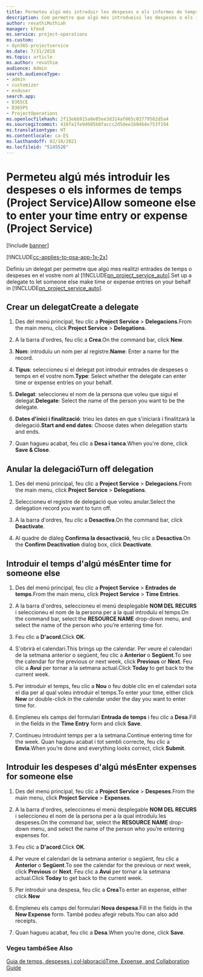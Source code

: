 ```yaml
---
title: Permeteu algú més introduir les despeses o els informes de temps
description: Com permetre que algú més introdueixi les despeses o els informes de temps al Project Service
author: revathiMuthiah
manager: kfend
ms.service: project-operations
ms.custom:
- dyn365-projectservice
ms.date: 7/31/2018
ms.topic: article
ms.author: revathim
audience: Admin
search.audienceType:
- admin
- customizer
- enduser
search.app:
- D365CE
- D365PS
- ProjectOperations
ms.openlocfilehash: 2f13e66915a8e05ee3d314af065c03779582d5a4
ms.sourcegitcommit: 418fa1fe9d605b8faccc2d5dee1b04b4e753f194
ms.translationtype: HT
ms.contentlocale: ca-ES
ms.lasthandoff: 02/10/2021
ms.locfileid: "5145526"
---
```

# <a name="allow-someone-else-to-enter-your-time-entry-or-expense-project-service"></a><span data-ttu-id="ba279-103">Permeteu algú més introduir les despeses o els informes de temps (Project Service)</span><span class="sxs-lookup"><span data-stu-id="ba279-103">Allow someone else to enter your time entry or expense (Project Service)</span></span>

[!include [banner](../includes/psa-now-project-operations.md)]

[!INCLUDE[cc-applies-to-psa-app-1x-2x](../includes/cc-applies-to-psa-app-1x-2x.md)]

<span data-ttu-id="ba279-104">Definiu un delegat per permetre que algú mes realitzi entrades de temps o despeses en el vostre nom al [!INCLUDE[pn_project_service_auto](../includes/pn-project-service-auto.md)].</span><span class="sxs-lookup"><span data-stu-id="ba279-104">Set up a delegate to let someone else make time or expense entries on your behalf in [!INCLUDE[pn_project_service_auto](../includes/pn-project-service-auto.md)].</span></span>  
  
## <a name="create-a-delegate"></a><span data-ttu-id="ba279-105">Crear un delegat</span><span class="sxs-lookup"><span data-stu-id="ba279-105">Create a delegate</span></span>  
  
1.  <span data-ttu-id="ba279-106">Des del menú principal, feu clic a **Project Service** > **Delegacions**.</span><span class="sxs-lookup"><span data-stu-id="ba279-106">From the main menu, click **Project Service** > **Delegations**.</span></span>  
  
2.  <span data-ttu-id="ba279-107">A la barra d'ordres, feu clic a **Crea**.</span><span class="sxs-lookup"><span data-stu-id="ba279-107">On the command bar, click **New**.</span></span>  
  
3. <span data-ttu-id="ba279-108">**Nom**: introduïu un nom per al registre.</span><span class="sxs-lookup"><span data-stu-id="ba279-108">**Name**: Enter a name for the record.</span></span>  
  
4. <span data-ttu-id="ba279-109">**Tipus**: seleccioneu si el delegat pot introduir entrades de despeses o temps en el vostre nom.</span><span class="sxs-lookup"><span data-stu-id="ba279-109">**Type**: Select whether the delegate can enter time or expense entries on your behalf.</span></span>  
  
5. <span data-ttu-id="ba279-110">**Delegat**: seleccioneu el nom de la persona que voleu que sigui el delegat.</span><span class="sxs-lookup"><span data-stu-id="ba279-110">**Delegate**: Select the name of the person you want to be the delegate.</span></span>  
  
6. <span data-ttu-id="ba279-111">**Dates d'inici i finalització**: trieu les dates en que s'iniciarà i finalitzarà la delegació.</span><span class="sxs-lookup"><span data-stu-id="ba279-111">**Start and end dates**: Choose dates when delegation starts and ends.</span></span>  
  
7.  <span data-ttu-id="ba279-112">Quan hagueu acabat, feu clic a **Desa i tanca**.</span><span class="sxs-lookup"><span data-stu-id="ba279-112">When you're done, click **Save & Close**.</span></span>  
  
## <a name="turn-off-delegation"></a><span data-ttu-id="ba279-113">Anular la delegació</span><span class="sxs-lookup"><span data-stu-id="ba279-113">Turn off delegation</span></span>  
  
1.  <span data-ttu-id="ba279-114">Des del menú principal, feu clic a **Project Service** > **Delegacions**.</span><span class="sxs-lookup"><span data-stu-id="ba279-114">From the main menu, click **Project Service** > **Delegations**.</span></span>  
  
2.  <span data-ttu-id="ba279-115">Seleccioneu el registre de delegació que voleu anular.</span><span class="sxs-lookup"><span data-stu-id="ba279-115">Select the delegation record you want to turn off.</span></span>  
  
3.  <span data-ttu-id="ba279-116">A la barra d'ordres, feu clic a **Desactiva**.</span><span class="sxs-lookup"><span data-stu-id="ba279-116">On the command bar, click **Deactivate**.</span></span>  
  
4.  <span data-ttu-id="ba279-117">Al quadre de diàleg **Confirma la desactivació**, feu clic a **Desactiva**.</span><span class="sxs-lookup"><span data-stu-id="ba279-117">On the **Confirm Deactivation** dialog box, click **Deactivate**.</span></span>  
  
## <a name="enter-time-for-someone-else"></a><span data-ttu-id="ba279-118">Introduir el temps d'algú més</span><span class="sxs-lookup"><span data-stu-id="ba279-118">Enter time for someone else</span></span>  
  
1.  <span data-ttu-id="ba279-119">Des del menú principal, feu clic a **Project Service** > **Entrades de temps**.</span><span class="sxs-lookup"><span data-stu-id="ba279-119">From the main menu, click **Project Service** > **Time Entries**.</span></span>  
  
2.  <span data-ttu-id="ba279-120">A la barra d'ordres, seleccioneu el menú desplegable **NOM DEL RECURS** i seleccioneu el nom de la persona per a la qual introduïu el temps.</span><span class="sxs-lookup"><span data-stu-id="ba279-120">On the command bar, select the **RESOURCE NAME** drop-down menu, and select the name of the person who you’re entering time for.</span></span>  
  
3.  <span data-ttu-id="ba279-121">Feu clic a **D'acord**.</span><span class="sxs-lookup"><span data-stu-id="ba279-121">Click **OK**.</span></span>  
  
4.  <span data-ttu-id="ba279-122">S'obrirà el calendari.</span><span class="sxs-lookup"><span data-stu-id="ba279-122">This brings up the calendar.</span></span> <span data-ttu-id="ba279-123">Per veure el calendari de la setmana anterior o següent, feu clic a **Anterior** o **Següent**.</span><span class="sxs-lookup"><span data-stu-id="ba279-123">To see the calendar for the previous or next week, click **Previous** or **Next**.</span></span> <span data-ttu-id="ba279-124">Feu clic a **Avui** per tornar a la setmana actual.</span><span class="sxs-lookup"><span data-stu-id="ba279-124">Click **Today** to get back to the current week.</span></span>  
  
5.  <span data-ttu-id="ba279-125">Per introduir el temps, feu clic a **Nou** o feu doble clic en el calendari sota el dia per al qual voleu introduir el temps.</span><span class="sxs-lookup"><span data-stu-id="ba279-125">To enter your time, either click **New** or double-click in the calendar under the day you want to enter time for.</span></span>  
  
6.  <span data-ttu-id="ba279-126">Empleneu els camps del formulari **Entrada de temps** i feu clic a **Desa**.</span><span class="sxs-lookup"><span data-stu-id="ba279-126">Fill in the fields in the **Time Entry** form and click **Save**.</span></span>  
  
7.  <span data-ttu-id="ba279-127">Continueu introduint temps per a la setmana.</span><span class="sxs-lookup"><span data-stu-id="ba279-127">Continue entering time for the week.</span></span> <span data-ttu-id="ba279-128">Quan hagueu acabat i tot sembli correcte, feu clic a **Envia**.</span><span class="sxs-lookup"><span data-stu-id="ba279-128">When you’re done and everything looks correct, click **Submit**.</span></span>  
  
## <a name="enter-expenses-for-someone-else"></a><span data-ttu-id="ba279-129">Introduir les despeses d'algú més</span><span class="sxs-lookup"><span data-stu-id="ba279-129">Enter expenses for someone else</span></span>  
  
1.  <span data-ttu-id="ba279-130">Des del menú principal, feu clic a **Project Service** > **Despeses**.</span><span class="sxs-lookup"><span data-stu-id="ba279-130">From the main menu, click **Project Service** > **Expenses**.</span></span>  
  
2.  <span data-ttu-id="ba279-131">A la barra d'ordres, seleccioneu el menú desplegable **NOM DEL RECURS** i seleccioneu el nom de la persona per a la qual introduïu les despeses.</span><span class="sxs-lookup"><span data-stu-id="ba279-131">On the command bar, select the **RESOURCE NAME** drop-down menu, and select the name of the person who you’re entering expenses for.</span></span>  
  
3.  <span data-ttu-id="ba279-132">Feu clic a **D'acord**.</span><span class="sxs-lookup"><span data-stu-id="ba279-132">Click **OK**.</span></span>  
  
4.  <span data-ttu-id="ba279-133">Per veure el calendari de la setmana anterior o següent, feu clic a **Anterior** o **Següent**.</span><span class="sxs-lookup"><span data-stu-id="ba279-133">To see the calendar for the previous or next week, click **Previous** or **Next**.</span></span> <span data-ttu-id="ba279-134">Feu clic a **Avui** per tornar a la setmana actual.</span><span class="sxs-lookup"><span data-stu-id="ba279-134">Click **Today** to get back to the current week.</span></span>  
  
5.  <span data-ttu-id="ba279-135">Per introduir una despesa, feu clic a **Crea**</span><span class="sxs-lookup"><span data-stu-id="ba279-135">To enter an expense, either click **New**</span></span>  
  
6.  <span data-ttu-id="ba279-136">Empleneu els camps del formulari **Nova despesa**.</span><span class="sxs-lookup"><span data-stu-id="ba279-136">Fill in the fields in the **New Expense** form.</span></span> <span data-ttu-id="ba279-137">També podeu afegir rebuts.</span><span class="sxs-lookup"><span data-stu-id="ba279-137">You can also add receipts.</span></span>  
  
7.  <span data-ttu-id="ba279-138">Quan hagueu acabat, feu clic a **Desa**.</span><span class="sxs-lookup"><span data-stu-id="ba279-138">When you’re done, click **Save**.</span></span>  
  
### <a name="see-also"></a><span data-ttu-id="ba279-139">Vegeu també</span><span class="sxs-lookup"><span data-stu-id="ba279-139">See Also</span></span>  
 [<span data-ttu-id="ba279-140">Guia de temps, despeses i col·laboració</span><span class="sxs-lookup"><span data-stu-id="ba279-140">Time, Expense, and Collaboration Guide</span></span>](../psa/time-expense-collaboration-guide.md)
